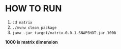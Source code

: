 # HOW TO RUN 
1. `cd matrix`
2. `./mvnw clean package`
3. `java -jar target/matrix-0.0.1-SNAPSHOT.jar 1000`

<b>1000 is matrix dimension</b>